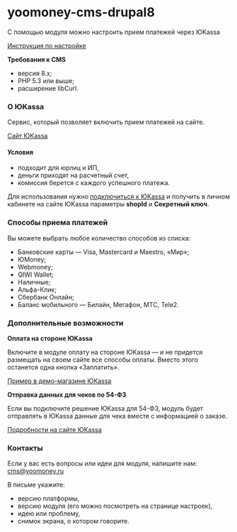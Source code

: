 # yoomoney-cms-drupal8

С помощью модуля можно настроить прием платежей через ЮKassa

[Инструкция по настройке](https://yookassa.ru/docs/support/payments/onboarding/integration/cms-module/drupal8)

**Требования к CMS**
* версия 8.x;
* PHP 5.3 или выше;
* расширение libCurl.

### О ЮKassa
Сервис, который позволяет включить прием платежей на сайте.

[Сайт ЮKassa](https://yookassa.ru/)

#### Условия
* подходит для юрлиц и ИП,
* деньги приходят на расчетный счет,
* комиссия берется с каждого успешного платежа.

Для использования нужно [подключиться к ЮKassa](https://yookassa.ru/joinups) и получить в личном кабинете на сайте ЮKassa параметры **shopId** и **Секретный ключ**.

### Способы приема платежей
Вы можете выбрать любое количество способов из списка:

* Банковские карты — Visa, Mastercard и Maestro, «Мир»;
* ЮMoney;
* Webmoney;
* QIWI Wallet;
* Наличные;
* Альфа-Клик;
* Сбербанк Онлайн;
* Баланс мобильного — Билайн, Мегафон, МТС, Tele2.

### Дополнительные возможности

**Оплата на стороне ЮKassa**

Включите в модуле оплату на стороне ЮKassa — и не придется размещать на своем сайте все способы оплаты. Вместо этого останется одна кнопка «Заплатить».
 
[Пример в демо-магазине ЮKassa](https://yookassa.ru/demo/)

**Отправка данных для чеков по 54-ФЗ**

Если вы подключите решение ЮKassa для 54-ФЗ, модуль будет отправлять в ЮKassa данные для чека вместе с информацией о заказе.
 
[Подробности на сайте ЮKassa](https://yookassa.ru/features/) 

### Контакты
Если у вас есть вопросы или идеи для модуля, напишите нам: cms@yoomoney.ru

В письме укажите:
* версию платформы,
* версию модуля (его можно посмотреть на странице настроек),
* идею или проблему,
* снимок экрана, о котором говорите.